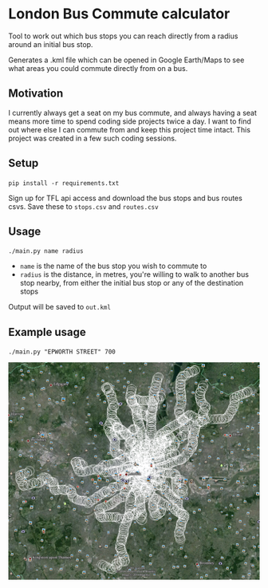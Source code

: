 # London Bus Commute calculator

Tool to work out which bus stops you can reach directly from a radius around an
initial bus stop.

Generates a .kml file which can be opened in Google Earth/Maps to see what
areas you could commute directly from on a bus.

## Motivation

I currently always get a seat on my bus commute, and always having a seat means
more time to spend coding side projects twice a day. I want to find out where
else I can commute from and keep this project time intact. This project was
created in a few such coding sessions.

## Setup

`pip install -r requirements.txt`

Sign up for TFL api access and download the bus stops and bus routes csvs. Save
these to `stops.csv` and `routes.csv`

## Usage

`./main.py name radius`

* `name` is the name of the bus stop you wish to commute to
* `radius` is the distance, in metres, you're willing to walk to another
bus stop nearby, from either the initial bus stop or any of the destination
stops

Output will be saved to `out.kml`

## Example usage

`./main.py "EPWORTH STREET" 700`

![example commutes](https://raw.githubusercontent.com/c-oreills/londoncommute/master/buscommute.png)
